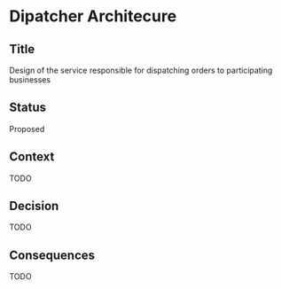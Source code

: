 # Dipatcher Architecure

## Title
Design of the service responsible for dispatching orders to participating businesses

## Status
Proposed

## Context
TODO

## Decision
TODO

## Consequences
TODO